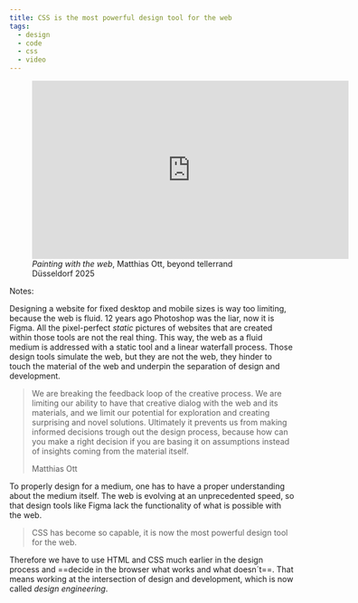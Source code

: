 ```yaml
---
title: CSS is the most powerful design tool for the web
tags:
  - design
  - code
  - css
  - video
---
```

<figure>
<iframe width="560" height="315" src="https://www.youtube.com/embed/1Pq7VqNrtk4?si=rK7RxSrw6btks96p" title="YouTube video player" frameborder="0" allow="accelerometer; autoplay; clipboard-write; encrypted-media; gyroscope; picture-in-picture; web-share" referrerpolicy="strict-origin-when-cross-origin" allowfullscreen></iframe>
<figcaption><cite>Painting with the web</cite>, Matthias Ott, beyond tellerrand Düsseldorf 2025</figcaption>
</figure>

Notes:

Designing a website for fixed desktop and mobile sizes is way too limiting, because the web is fluid. 12 years ago Photoshop was the liar, now it is Figma. All the pixel-perfect *static* pictures of websites that are created within those tools are not the real thing. This way, the web as a fluid medium is addressed with a static tool and a linear waterfall process. Those design tools simulate the web, but they are not the web, they hinder to touch the material of the web and underpin the separation of design and development.

> We are breaking the feedback loop of the creative process. We are limiting our ability to have that creative dialog with the web and its materials, and we limit our potential for exploration and creating surprising and novel solutions. Ultimately it prevents us from making informed decisions trough out the design process, because how can you make a right decision if you are basing it on assumptions instead of insights coming from the material itself.
> <footer>Matthias Ott</footer>

To properly design for a medium, one has to have a proper understanding about the medium itself. The web is evolving at an unprecedented speed, so that design tools like Figma lack the functionality of what is possible with the web. 

> CSS has become so capable, it is now the most powerful design tool for the web.

Therefore we have to use HTML and CSS much earlier in the design process and ==decide in the browser what works and what doesn´t==. That means working at the intersection of design and development, which is now called *design engineering*.

